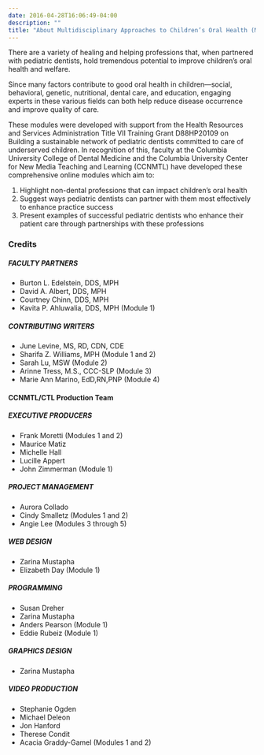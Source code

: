 ```yaml
---
date: 2016-04-28T16:06:49-04:00
description: ""
title: "About Multidisciplinary Approaches to Children’s Oral Health (MATCH)"
---
```


There are a variety of healing and helping professions that, when partnered with pediatric dentists, hold tremendous potential to improve children’s oral health and welfare.

Since many factors contribute to good oral health in children—social, behavioral, genetic, nutritional, dental care, and education, engaging experts in these various fields can both help reduce disease occurrence and improve quality of care.

These modules were developed with support from the Health Resources and Services Administration Title VII Training Grant D88HP20109 on Building a sustainable network of pediatric dentists committed to care of underserved children. In recognition of this, faculty at the Columbia University College of Dental Medicine and the Columbia University Center for New Media Teaching and Learning (CCNMTL) have developed these comprehensive online modules which aim to:

1. Highlight non-dental professions that can impact children’s oral health
2. Suggest ways pediatric dentists can partner with them most effectively to enhance practice success
3. Present examples of successful pediatric dentists who enhance their patient care through partnerships with these professions

### Credits

##### FACULTY PARTNERS
* Burton L. Edelstein, DDS, MPH
* David A. Albert, DDS, MPH
* Courtney Chinn, DDS, MPH
* Kavita P. Ahluwalia, DDS, MPH (Module 1)

##### CONTRIBUTING WRITERS
* June Levine, MS, RD, CDN, CDE
* Sharifa Z. Williams, MPH (Module 1 and 2)
* Sarah Lu, MSW (Module 2)
* Arinne Tress, M.S., CCC-SLP (Module 3)
* Marie Ann Marino, EdD,RN,PNP (Module 4)

#### CCNMTL/CTL Production Team

##### EXECUTIVE PRODUCERS
* Frank Moretti (Modules 1 and 2)
* Maurice Matiz
* Michelle Hall
* Lucille Appert
* John Zimmerman (Module 1)

##### PROJECT MANAGEMENT
* Aurora Collado
* Cindy Smalletz  (Modules 1 and 2)
* Angie Lee (Modules 3 through 5)

##### WEB DESIGN
* Zarina Mustapha
* Elizabeth Day (Module 1)

##### PROGRAMMING
* Susan Dreher
* Zarina Mustapha
* Anders Pearson (Module 1)
* Eddie Rubeiz (Module 1)

##### GRAPHICS DESIGN
* Zarina Mustapha

##### VIDEO PRODUCTION
* Stephanie Ogden
* Michael Deleon
* Jon Hanford
* Therese Condit
* Acacia Graddy-Gamel (Modules 1 and 2)

&nbsp;